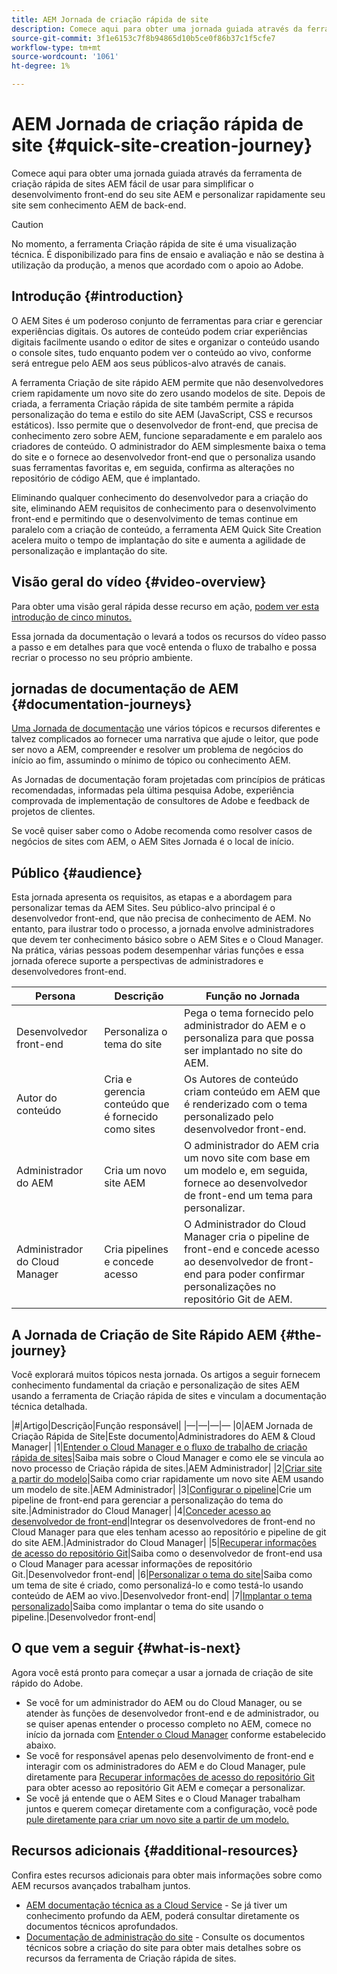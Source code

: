 ```yaml
---
title: AEM Jornada de criação rápida de site
description: Comece aqui para obter uma jornada guiada através da ferramenta de criação rápida de sites AEM fácil de usar para simplificar o desenvolvimento front-end do seu site AEM e personalizar rapidamente seu site sem conhecimento AEM de back-end.
source-git-commit: 3f1e6153c7f8b94865d10b5ce0f86b37c1f5cfe7
workflow-type: tm+mt
source-wordcount: '1061'
ht-degree: 1%

---
```



# AEM Jornada de criação rápida de site {#quick-site-creation-journey}

Comece aqui para obter uma jornada guiada através da ferramenta de criação rápida de sites AEM fácil de usar para simplificar o desenvolvimento front-end do seu site AEM e personalizar rapidamente seu site sem conhecimento AEM de back-end.

>[!CAUTION]
>
>No momento, a ferramenta Criação rápida de site é uma visualização técnica. É disponibilizado para fins de ensaio e avaliação e não se destina à utilização da produção, a menos que acordado com o apoio ao Adobe.

## Introdução {#introduction}

O AEM Sites é um poderoso conjunto de ferramentas para criar e gerenciar experiências digitais. Os autores de conteúdo podem criar experiências digitais facilmente usando o editor de sites e organizar o conteúdo usando o console sites, tudo enquanto podem ver o conteúdo ao vivo, conforme será entregue pelo AEM aos seus públicos-alvo através de canais.

A ferramenta Criação de site rápido AEM permite que não desenvolvedores criem rapidamente um novo site do zero usando modelos de site. Depois de criada, a ferramenta Criação rápida de site também permite a rápida personalização do tema e estilo do site AEM (JavaScript, CSS e recursos estáticos). Isso permite que o desenvolvedor de front-end, que precisa de conhecimento zero sobre AEM, funcione separadamente e em paralelo aos criadores de conteúdo. O administrador do AEM simplesmente baixa o tema do site e o fornece ao desenvolvedor front-end que o personaliza usando suas ferramentas favoritas e, em seguida, confirma as alterações no repositório de código AEM, que é implantado.

Eliminando qualquer conhecimento do desenvolvedor para a criação do site, eliminando AEM requisitos de conhecimento para o desenvolvimento front-end e permitindo que o desenvolvimento de temas continue em paralelo com a criação de conteúdo, a ferramenta AEM Quick Site Creation acelera muito o tempo de implantação do site e aumenta a agilidade de personalização e implantação do site.

## Visão geral do vídeo {#video-overview}

Para obter uma visão geral rápida desse recurso em ação, [podem ver esta introdução de cinco minutos.](https://www.youtube.com/watch?v=NQeQ1jZ7ZBw)

Essa jornada da documentação o levará a todos os recursos do vídeo passo a passo e em detalhes para que você entenda o fluxo de trabalho e possa recriar o processo no seu próprio ambiente.

## jornadas de documentação de AEM {#documentation-journeys}

[Uma Jornada de documentação](/help/journey-documentation/home.md) une vários tópicos e recursos diferentes e talvez complicados ao fornecer uma narrativa que ajude o leitor, que pode ser novo a AEM, compreender e resolver um problema de negócios do início ao fim, assumindo o mínimo de tópico ou conhecimento AEM.

As Jornadas de documentação foram projetadas com princípios de práticas recomendadas, informadas pela última pesquisa Adobe, experiência comprovada de implementação de consultores de Adobe e feedback de projetos de clientes.

Se você quiser saber como o Adobe recomenda como resolver casos de negócios de sites com AEM, o AEM Sites Jornada é o local de início.

## Público {#audience}

Esta jornada apresenta os requisitos, as etapas e a abordagem para personalizar temas da AEM Sites. Seu público-alvo principal é o desenvolvedor front-end, que não precisa de conhecimento de AEM. No entanto, para ilustrar todo o processo, a jornada envolve administradores que devem ter conhecimento básico sobre o AEM Sites e o Cloud Manager. Na prática, várias pessoas podem desempenhar várias funções e essa jornada oferece suporte a perspectivas de administradores e desenvolvedores front-end.

| Persona | Descrição | Função no Jornada |
|---|---|---|
| Desenvolvedor front-end | Personaliza o tema do site | Pega o tema fornecido pelo administrador do AEM e o personaliza para que possa ser implantado no site do AEM. |
| Autor do conteúdo | Cria e gerencia conteúdo que é fornecido como sites | Os Autores de conteúdo criam conteúdo em AEM que é renderizado com o tema personalizado pelo desenvolvedor front-end. |
| Administrador do AEM | Cria um novo site AEM | O administrador do AEM cria um novo site com base em um modelo e, em seguida, fornece ao desenvolvedor de front-end um tema para personalizar. |
| Administrador do Cloud Manager | Cria pipelines e concede acesso | O Administrador do Cloud Manager cria o pipeline de front-end e concede acesso ao desenvolvedor de front-end para poder confirmar personalizações no repositório Git de AEM. |

## A Jornada de Criação de Site Rápido AEM {#the-journey}

Você explorará muitos tópicos nesta jornada. Os artigos a seguir fornecem conhecimento fundamental da criação e personalização de sites AEM usando a ferramenta de Criação rápida de sites e vinculam a documentação técnica detalhada.

|#|Artigo|Descrição|Função responsável| |—|—|—|— |0|AEM Jornada de Criação Rápida de Site|Este documento|Administradores do AEM &amp; Cloud Manager| |1|[Entender o Cloud Manager e o fluxo de trabalho de criação rápida de sites](cloud-manager.md)|Saiba mais sobre o Cloud Manager e como ele se vincula ao novo processo de Criação rápida de sites.|AEM Administrador| |2|[Criar site a partir do modelo](create-site.md)|Saiba como criar rapidamente um novo site AEM usando um modelo de site.|AEM Administrador| |3|[Configurar o pipeline](pipeline-setup.md)|Crie um pipeline de front-end para gerenciar a personalização do tema do site.|Administrador do Cloud Manager| |4|[Conceder acesso ao desenvolvedor de front-end](grant-access.md)|Integrar os desenvolvedores de front-end no Cloud Manager para que eles tenham acesso ao repositório e pipeline de git do site AEM.|Administrador do Cloud Manager| |5|[Recuperar informações de acesso do repositório Git](retrieve-access.md)|Saiba como o desenvolvedor de front-end usa o Cloud Manager para acessar informações de repositório Git.|Desenvolvedor front-end| |6|[Personalizar o tema do site](customize-theme.md)|Saiba como um tema de site é criado, como personalizá-lo e como testá-lo usando conteúdo de AEM ao vivo.|Desenvolvedor front-end| |7|[Implantar o tema personalizado](deploy-theme.md)|Saiba como implantar o tema do site usando o pipeline.|Desenvolvedor front-end|

## O que vem a seguir {#what-is-next}

Agora você está pronto para começar a usar a jornada de criação de site rápido do Adobe.

* Se você for um administrador do AEM ou do Cloud Manager, ou se atender às funções de desenvolvedor front-end e de administrador, ou se quiser apenas entender o processo completo no AEM, comece no início da jornada com [Entender o Cloud Manager](cloud-manager.md) conforme estabelecido abaixo.
* Se você for responsável apenas pelo desenvolvimento de front-end e interagir com os administradores do AEM e do Cloud Manager, pule diretamente para [Recuperar informações de acesso do repositório Git](retrieve-access.md) para obter acesso ao repositório Git AEM e começar a personalizar.
* Se você já entende que o AEM Sites e o Cloud Manager trabalham juntos e querem começar diretamente com a configuração, você pode [pule diretamente para criar um novo site a partir de um modelo.](create-site.md)

## Recursos adicionais {#additional-resources}

Confira estes recursos adicionais para obter mais informações sobre como AEM recursos avançados trabalham juntos.

* [AEM documentação técnica as a Cloud Service](https://experienceleague.adobe.com/docs/experience-manager-cloud-service.html?lang=pt-BR) - Se já tiver um conhecimento profundo da AEM, poderá consultar diretamente os documentos técnicos aprofundados.
* [Documentação de administração do site](/help/sites-cloud/administering/site-creation/create-site.md) - Consulte os documentos técnicos sobre a criação do site para obter mais detalhes sobre os recursos da ferramenta de Criação rápida de sites.
